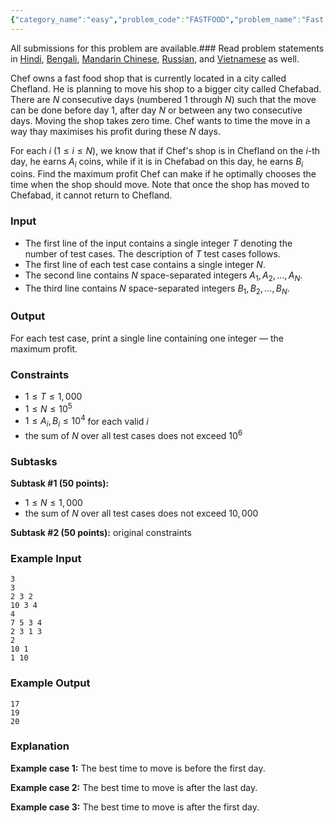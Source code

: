 ```yaml
---
{"category_name":"easy","problem_code":"FASTFOOD","problem_name":"Fast Food","languages_supported":{"0":"C","1":"CPP14","2":"JAVA","3":"PYTH","4":"PYTH 3.6","5":"PYPY","6":"CS2","7":"PAS fpc","8":"PAS gpc","9":"RUBY","10":"PHP","11":"GO","12":"NODEJS","13":"HASK","14":"rust","15":"SCALA","16":"swift","17":"D","18":"PERL","19":"FORT","20":"WSPC","21":"ADA","22":"CAML","23":"ICK","24":"BF","25":"ASM","26":"CLPS","27":"PRLG","28":"ICON","29":"SCM qobi","30":"PIKE","31":"ST","32":"NICE","33":"LUA","34":"BASH","35":"NEM","36":"LISP sbcl","37":"LISP clisp","38":"SCM guile","39":"JS","40":"ERL","41":"TCL","42":"kotlin","43":"PERL6","44":"TEXT","45":"SCM chicken","46":"PYP3","47":"CLOJ","48":"R","49":"COB","50":"FS"},"max_timelimit":1,"source_sizelimit":50000,"problem_author":"kingofnumbers","problem_tester":null,"date_added":"25-04-2019","tags":{"0":"greedy","1":"kingofnumbers","2":"ltime71","3":"partial","4":"simple","5":"taran_1407"},"editorial_url":"https://discuss.codechef.com/problems/FASTFOOD","time":{"view_start_date":1556384402,"submit_start_date":1556384402,"visible_start_date":1556384402,"end_date":1735669800},"is_direct_submittable":false,"layout":"problem"}
---
```

<span class="solution-visible-txt">All submissions for this problem are available.</span>### Read problem statements in [Hindi](http://www.codechef.com/download/translated/LTIME71/hindi/FASTFOOD.pdf), [Bengali](http://www.codechef.com/download/translated/LTIME71/bengali/FASTFOOD.pdf), [Mandarin Chinese](http://www.codechef.com/download/translated/LTIME71/mandarin/FASTFOOD.pdf), [Russian](http://www.codechef.com/download/translated/LTIME71/russian/FASTFOOD.pdf), and [Vietnamese](http://www.codechef.com/download/translated/LTIME71/vietnamese/FASTFOOD.pdf) as well.

Chef owns a fast food shop that is currently located in a city called Chefland. He is planning to move his shop to a bigger city called Chefabad. There are $N$ consecutive days (numbered $1$ through $N$) such that the move can be done before day $1$, after day $N$ or between any two consecutive days. Moving the shop takes zero time. Chef wants to time the move in a way thay maximises his profit during these $N$ days.

For each $i$ ($1 \le i \le N$), we know that if Chef's shop is in Chefland on the $i$-th day, he earns $A_i$ coins, while if it is in Chefabad on this day, he earns $B_i$ coins. Find the maximum profit Chef can make if he optimally chooses the time when the shop should move. Note that once the shop has moved to Chefabad, it cannot return to Chefland.

### Input
- The first line of the input contains a single integer $T$ denoting the number of test cases. The description of $T$ test cases follows.
- The first line of each test case contains a single integer $N$.
- The second line contains $N$ space-separated integers $A_1, A_2, \ldots, A_N$.
- The third line contains $N$ space-separated integers $B_1, B_2, \ldots, B_N$.

### Output
For each test case, print a single line containing one integer ― the maximum profit.

### Constraints
- $1 \le T \le 1,000$
- $1 \le N \le 10^5$
- $1 \le A_i, B_i \le 10^4$ for each valid $i$
- the sum of $N$ over all test cases does not exceed $10^6$

### Subtasks
**Subtask #1 (50 points):**
- $1 \le N \le 1,000$
- the sum of $N$ over all test cases does not exceed $10,000$

**Subtask #2 (50 points):** original constraints

### Example Input
```
3
3
2 3 2
10 3 4
4
7 5 3 4
2 3 1 3
2
10 1
1 10
```

### Example Output
```
17
19
20
```

### Explanation
**Example case 1:** The best time to move is before the first day.

**Example case 2:** The best time to move is after the last day.

**Example case 3:** The best time to move is after the first day.
